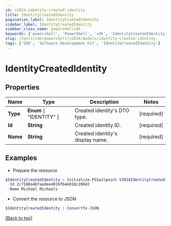 ```yaml
---
id: v2024-identity-created-identity
title: IdentityCreatedIdentity
pagination_label: IdentityCreatedIdentity
sidebar_label: IdentityCreatedIdentity
sidebar_class_name: powershellsdk
keywords: ['powershell', 'PowerShell', 'sdk', 'IdentityCreatedIdentity'] 
slug: /tools/sdk/powershell/v2024/models/identity-created-identity
tags: ['SDK', 'Software Development Kit', 'IdentityCreatedIdentity']
---
```



# IdentityCreatedIdentity

## Properties

Name | Type | Description | Notes
------------ | ------------- | ------------- | -------------
**Type** |   **Enum** [  "IDENTITY" ] | Created identity's DTO type. | [required]
**Id** |  **String** | Created identity ID. | [required]
**Name** |  **String** | Created identity's display name. | [required]

## Examples

- Prepare the resource
```powershell
$IdentityCreatedIdentity = Initialize-PSSailpoint.V2024IdentityCreatedIdentity  -Type IDENTITY `
 -Id 2c7180a46faadee4016fb4e018c20642 `
 -Name Michael Michaels
```

- Convert the resource to JSON
```powershell
$IdentityCreatedIdentity | ConvertTo-JSON
```


[[Back to top]](#) 


